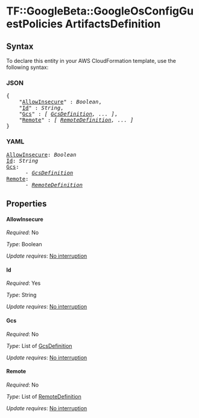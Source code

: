 # TF::GoogleBeta::GoogleOsConfigGuestPolicies ArtifactsDefinition

## Syntax

To declare this entity in your AWS CloudFormation template, use the following syntax:

### JSON

<pre>
{
    "<a href="#allowinsecure" title="AllowInsecure">AllowInsecure</a>" : <i>Boolean</i>,
    "<a href="#id" title="Id">Id</a>" : <i>String</i>,
    "<a href="#gcs" title="Gcs">Gcs</a>" : <i>[ <a href="gcsdefinition.md">GcsDefinition</a>, ... ]</i>,
    "<a href="#remote" title="Remote">Remote</a>" : <i>[ <a href="remotedefinition.md">RemoteDefinition</a>, ... ]</i>
}
</pre>

### YAML

<pre>
<a href="#allowinsecure" title="AllowInsecure">AllowInsecure</a>: <i>Boolean</i>
<a href="#id" title="Id">Id</a>: <i>String</i>
<a href="#gcs" title="Gcs">Gcs</a>: <i>
      - <a href="gcsdefinition.md">GcsDefinition</a></i>
<a href="#remote" title="Remote">Remote</a>: <i>
      - <a href="remotedefinition.md">RemoteDefinition</a></i>
</pre>

## Properties

#### AllowInsecure

_Required_: No

_Type_: Boolean

_Update requires_: [No interruption](https://docs.aws.amazon.com/AWSCloudFormation/latest/UserGuide/using-cfn-updating-stacks-update-behaviors.html#update-no-interrupt)

#### Id

_Required_: Yes

_Type_: String

_Update requires_: [No interruption](https://docs.aws.amazon.com/AWSCloudFormation/latest/UserGuide/using-cfn-updating-stacks-update-behaviors.html#update-no-interrupt)

#### Gcs

_Required_: No

_Type_: List of <a href="gcsdefinition.md">GcsDefinition</a>

_Update requires_: [No interruption](https://docs.aws.amazon.com/AWSCloudFormation/latest/UserGuide/using-cfn-updating-stacks-update-behaviors.html#update-no-interrupt)

#### Remote

_Required_: No

_Type_: List of <a href="remotedefinition.md">RemoteDefinition</a>

_Update requires_: [No interruption](https://docs.aws.amazon.com/AWSCloudFormation/latest/UserGuide/using-cfn-updating-stacks-update-behaviors.html#update-no-interrupt)

